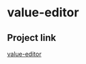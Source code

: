 # value-editor

## Project link

[value-editor](https://value-editor-lssmik643-romkevi4.vercel.app/?vercelToolbarCode=QGbvr9Li5SKmZcv)